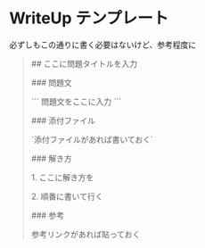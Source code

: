 # WriteUp テンプレート
必ずしもこの通りに書く必要はないけど、参考程度に

> \#\# ここに問題タイトルを入力
> 
> \#\#\# 問題文
> 
> \`\`\`
> 問題文をここに入力
> \`\`\`
> 
> \#\#\# 添付ファイル
> 
> \`添付ファイルがあれば書いておく\`
> 
> \#\#\# 解き方
> 
> 1\. ここに解き方を
> 
> 2\. 順番に書いて行く
> 
> \#\#\# 参考
> 
> 参考リンクがあれば貼っておく